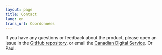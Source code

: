```yaml
---
layout: page
title: Contact
lang: en
trans_url: Coordonnées
---
```

If you have any questions or feedback about the product, please open an issue in the [GitHub repository](https://github.com/cds-snc/cra-claim-tax-benefits/issues), or email the [Canadian Digital Service](mailto:cds-snc@tbs-sct.gc.ca). Or Paul.